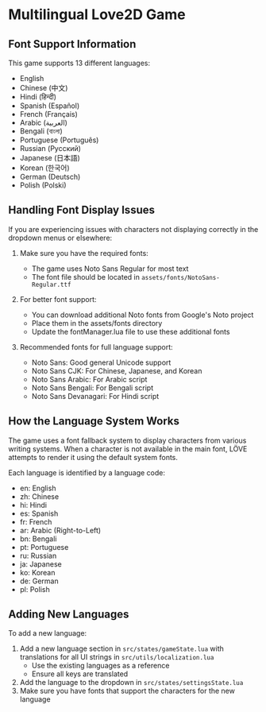 # Multilingual Love2D Game

## Font Support Information

This game supports 13 different languages:
- English
- Chinese (中文)
- Hindi (हिन्दी)
- Spanish (Español)
- French (Français)
- Arabic (العربية)
- Bengali (বাংলা)
- Portuguese (Português)
- Russian (Русский)
- Japanese (日本語)
- Korean (한국어)
- German (Deutsch)
- Polish (Polski)

## Handling Font Display Issues

If you are experiencing issues with characters not displaying correctly in the dropdown menus or elsewhere:

1. Make sure you have the required fonts:
   - The game uses Noto Sans Regular for most text
   - The font file should be located in `assets/fonts/NotoSans-Regular.ttf`

2. For better font support:
   - You can download additional Noto fonts from Google's Noto project
   - Place them in the assets/fonts directory
   - Update the fontManager.lua file to use these additional fonts

3. Recommended fonts for full language support:
   - Noto Sans: Good general Unicode support
   - Noto Sans CJK: For Chinese, Japanese, and Korean
   - Noto Sans Arabic: For Arabic script
   - Noto Sans Bengali: For Bengali script
   - Noto Sans Devanagari: For Hindi script

## How the Language System Works

The game uses a font fallback system to display characters from various writing systems.
When a character is not available in the main font, LÖVE attempts to render it using
the default system fonts.

Each language is identified by a language code:
- en: English
- zh: Chinese
- hi: Hindi
- es: Spanish
- fr: French
- ar: Arabic (Right-to-Left)
- bn: Bengali
- pt: Portuguese
- ru: Russian
- ja: Japanese
- ko: Korean
- de: German
- pl: Polish

## Adding New Languages

To add a new language:
1. Add a new language section in `src/states/gameState.lua` with translations for all UI strings in `src/utils/localization.lua`
   - Use the existing languages as a reference
   - Ensure all keys are translated
2. Add the language to the dropdown in `src/states/settingsState.lua`
3. Make sure you have fonts that support the characters for the new language
